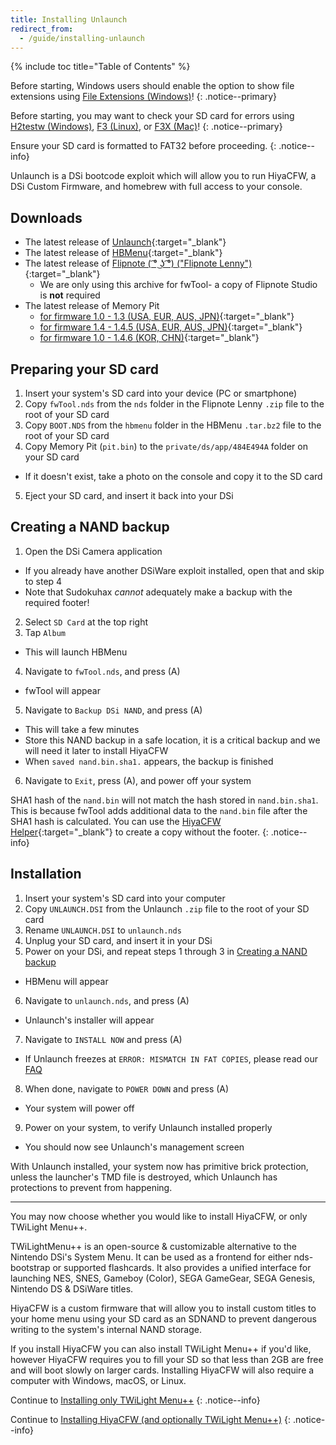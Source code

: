 ```yaml
---
title: Installing Unlaunch
redirect_from:
  - /guide/installing-unlaunch
---
```


{% include toc title="Table of Contents" %}

Before starting, Windows users should enable the option to show file extensions using [File Extensions (Windows)](file-extensions-(windows))!
{: .notice--primary}

Before starting, you may want to check your SD card for errors using [H2testw (Windows)](h2testw-(windows)), [F3 (Linux)](f3-(linux)), or [F3X (Mac)](f3x-(mac))!
{: .notice--primary}

Ensure your SD card is formatted to FAT32 before proceeding.
{: .notice--info}

Unlaunch is a DSi bootcode exploit which will allow you to run HiyaCFW, a DSi Custom Firmware, and homebrew with full access to your console.
## Downloads
- The latest release of [Unlaunch](https://problemkaputt.de/unlaunch.zip){:target="_blank"}
- The latest release of [HBMenu](https://github.com/devkitPro/nds-hb-menu/releases/){:target="_blank"}
- The latest release of [Flipnote ( ͡° ͜ʖ ͡°) ("Flipnote Lenny")](https://davejmurphy.com/͡-͜ʖ-͡/){:target="_blank"}
  - We are only using this archive for fwTool- a copy of Flipnote Studio is **not** required
- The latest release of Memory Pit
  - [for firmware 1.0 - 1.3   (USA, EUR, AUS, JPN)](https://github.com/emiyl/dsi.cfw.guide/raw/master/assets/files/memory_pit/256/pit.bin){:target="_blank"}
  - [for firmware 1.4 - 1.4.5 (USA, EUR, AUS, JPN)](https://github.com/emiyl/dsi.cfw.guide/raw/master/assets/files/memory_pit/768_1024/pit.bin){:target="_blank"}
  - [for firmware 1.0 - 1.4.6 (KOR, CHN)](https://github.com/emiyl/dsi.cfw.guide/raw/master/assets/files/memory_pit/256/pit.bin){:target="_blank"}

## Preparing your SD card

1. Insert your system's SD card into your device (PC or smartphone)
2. Copy `fwTool.nds` from the `nds` folder in the Flipnote Lenny `.zip` file to the root of your SD card
3. Copy `BOOT.NDS` from the `hbmenu` folder in the HBMenu `.tar.bz2` file to the root of your SD card
4. Copy Memory Pit (`pit.bin`) to the `private/ds/app/484E494A` folder on your SD card
  - If it doesn't exist, take a photo on the console and copy it to the SD card
5. Eject your SD card, and insert it back into your DSi

## Creating a NAND backup

1. Open the DSi Camera application
  - If you already have another DSiWare exploit installed, open that and skip to step 4
  - Note that Sudokuhax *cannot* adequately make a backup with the required footer!
2. Select `SD Card` at the top right
3. Tap `Album`
  - This will launch HBMenu
4. Navigate to `fwTool.nds`, and press (A)
  - fwTool will appear
5. Navigate to `Backup DSi NAND`, and press (A)
  - This will take a few minutes
  - Store this NAND backup in a safe location, it is a critical backup and we will need it later to install HiyaCFW
  - When `saved nand.bin.sha1.` appears, the backup is finished
6. Navigate to `Exit`, press (A), and power off your system

SHA1 hash of the `nand.bin` will not match the hash stored in `nand.bin.sha1`. This is because fwTool adds additional data to the `nand.bin` file after the SHA1 hash is calculated. You can use the [HiyaCFW Helper](https://github.com/mondul/HiyaCFW-Helper/releases){:target="_blank"} to create a copy without the footer.
{: .notice--info}

## Installation
1. Insert your system's SD card into your computer
2. Copy `UNLAUNCH.DSI` from the Unlaunch `.zip` file to the root of your SD card
3. Rename `UNLAUNCH.DSI` to `unlaunch.nds`
4. Unplug your SD card, and insert it in your DSi
5. Power on your DSi, and repeat steps 1 through 3 in
[Creating a NAND backup](#creating-a-nand-backup)
  - HBMenu will appear
6. Navigate to `unlaunch.nds`, and press (A)
  - Unlaunch's installer will appear
7. Navigate to `INSTALL NOW` and press (A)
  - If Unlaunch freezes at `ERROR: MISMATCH IN FAT COPIES`, please read our [FAQ](/help/faq)
8. When done, navigate to `POWER DOWN` and press (A)
  - Your system will power off
9. Power on your system, to verify Unlaunch installed properly
  - You should now see Unlaunch's management screen

With Unlaunch installed, your system now has primitive brick protection, unless the launcher's TMD file is destroyed, which Unlaunch has protections to prevent from happening.

---

You may now choose whether you would like to install HiyaCFW, or only TWiLight Menu++.

TWiLightMenu++ is an open-source & customizable alternative to the Nintendo DSi's System Menu. It can be used as a frontend for either nds-bootstrap or supported flashcards. It also provides a unified interface for launching NES, SNES, Gameboy (Color), SEGA GameGear, SEGA Genesis, Nintendo DS & DSiWare titles.

HiyaCFW is a custom firmware that will allow you to install custom titles to your home menu using your SD card as an SDNAND to prevent dangerous writing to the system's internal NAND storage.

If you install HiyaCFW you can also install TWiLight Menu++ if you'd like, however HiyaCFW requires you to fill your SD so that less than 2GB are free and will boot slowly on larger cards. Installing HiyaCFW will also require a computer with Windows, macOS, or Linux.

Continue to [Installing only TWiLight Menu++](installing-twilight-menu++)
{: .notice--info}

Continue to [Installing HiyaCFW (and optionally TWiLight Menu++)](installing-hiyacfw)
{: .notice--info}
